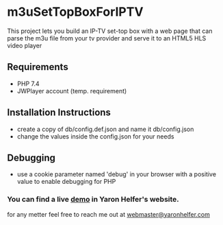# m3uSetTopBoxForIPTV
This project lets you build an IP-TV set-top box with a web page that can parse the m3u file from your tv provider and serve it to an HTML5 HLS video player

## Requirements
- PHP 7.4 
- JWPlayer account (temp. requirement)

## Installation Instructions
- create a copy of db/config.def.json and name it db/config.json
- change the values inside the config.json for your needs

## Debugging
- use a cookie parameter named 'debug' in your browser with a positive value to enable debugging for PHP

### You can find a live [demo](https://iptv.yaronhelfer.com/) in Yaron Helfer's website.

for any metter feel free to reach me out at webmaster@yaronhelfer.com
